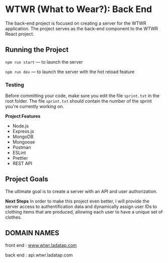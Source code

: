 # WTWR (What to Wear?): Back End

The back-end project is focused on creating a server for the WTWR application. The project serves as the back-end component to the WTWR React project.

## Running the Project

`npm run start` — to launch the server

`npm run dev` — to launch the server with the hot reload feature

### Testing

Before committing your code, make sure you edit the file `sprint.txt` in the root folder. The file `sprint.txt` should contain the number of the sprint you're currently working on.

**Project Features**

- Node.js
- Express.js
- MongoDB
- Mongoose
- Postman
- ESLint
- Prettier
- REST API

## Project Goals

The ultimate goal is to create a server with an API and user authorization.

**Next Steps**
In order to make this project even better, I will provide the server access to authentification data and dynamically assign user IDs to clothing items that are produced, allowing each user to have a unique set of clothes.

## DOMAIN NAMES

front end : www.wtwr.ladatap.com

back end : api.wtwr.ladatap.com

